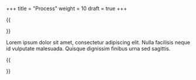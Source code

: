 +++
title = "Process"
weight = 10
draft = true
+++

{{<section title="Process">}}

Lorem ipsum dolor sit amet, consectetur adipiscing elit. Nulla facilisis neque id vulputate malesuada. Quisque dignissim finibus urna sed sagittis. 


{{</section>}}